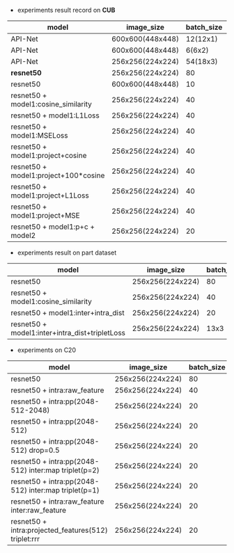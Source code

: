 
- experiments result record on **CUB**

| model                                | image_size       | batch_size | accuracy  | epoch | dataset | date | id     |
| ------------------------------------ | ---------------- | ---------- | --------- | ----- | ------- | ---- | ------ |
| API-Net                              | 600x600(448x448) | 12(12x1)   | 68.36%    | -     | full    | 3.17 |        |
| API-Net                              | 600x600(448x448) | 6(6x2)     | 84.1%     | 204   | full    | 3.17 |        |
| API-Net                              | 256x256(224x224) | 54(18x3)   | 78.65%    | 224   | full    | 3.19 |        |
| **resnet50**                         | 256x256(224x224) | 80         | **77.5%** | 50    | full    | 3.19 | 4698b0 |
| resnet50                             | 600x600(448x448) | 10         | ==83.4%== | 50    | full    | 3.18 |        |
| resnet50 + model1:cosine_similarity  | 256x256(224x224) | 40         | 80.1%     | 90    | full    | 3.21 |        |
| resnet50 + model1:L1Loss             | 256x256(224x224) | 40         | 79.1%     | 100   | full    | 3.22 |        |
| resnet50 + model1:MSELoss            | 256x256(224x224) | 40         | 78.7%     | 90    | full    | 3.22 |        |
| resnet50 + model1:project+cosine     | 256x256(224x224) | 40         | 80.0%     | 90    | full    | 3.22 |        |
| resnet50 + model1:project+100*cosine | 256x256(224x224) | 40         | 81.0%     | 200   | full    | 3.23 |        |
| resnet50 + model1:project+L1Loss     | 256x256(224x224) | 40         | 79.5%     | 50    | full    | 3.22 |        |
| resnet50 + model1:project+MSE        | 256x256(224x224) | 40         | --        | --    | full    | 3.22 |        |
| resnet50 + model1:p+c + model2       | 256x256(224x224) | 20         | 77.7%     | 500   | full    | 3.24 |        |

- experiments result on part dataset

| model                                          | image_size       | batch_size | accuracy | epoch | dataset | date | id  |
| ---------------------------------------------- | ---------------- | ---------- | -------- | ----- | ------- | ---- | --- |
| resnet50                                       | 256x256(224x224) | 80         | 88.8%    | 50    | part    | 3.19 |     |
| resnet50 + model1:cosine_similarity            | 256x256(224x224) | 40         | 90%      | 30    | part    | 3.21 |     |
| resnet50 + model1:inter+intra_dist             | 256x256(224x224) | 20         | 90.2%    | 100   | part    | 3.29 |     |
| resnet50 + model1:inter+intra_dist+tripletLoss | 256x256(224x224) | 13x3       | 91.6%    | 50    | part    | 3.30 |     |

- experiments on C20

| model                                                | image_size       | batch_size | accuracy  | epoch | dataset | date | id  |
| ---------------------------------------------------- | ---------------- | ---------- | --------- | ----- | ------- | ---- | --- |
| resnet50                                             | 256x256(224x224) | 80         | 91.5%     | 40    | C20     | 3.31 |     |
| resnet50 + intra:raw_feature                         | 256x256(224x224) | 40         | 90.7%     | 40    | C20     | 3.31 |     |
| resnet50 + intra:pp(2048-512-2048)                   | 256x256(224x224) | 20         | 92.4%     | 40    | C20     | 3.31 |     |
| resnet50 + intra:pp(2048-512)                        | 256x256(224x224) | 20         | 92.4%     | 40    | C20     | 3.31 |     |
| resnet50 + intra:pp(2048-512) drop=0.5               | 256x256(224x224) | 20         | 91.8%     | 40    | C20     | 3.31 |     |
| resnet50 + intra:pp(2048-512) inter:map triplet(p=2) | 256x256(224x224) | 20         | **93.2%** | 40    | C20     | 3.31 |     |
| resnet50 + intra:pp(2048-512) inter:map triplet(p=1) | 256x256(224x224) | 20         | 92.0%     | 40    | C20     | 3.31 |     |
| resnet50 + intra:raw_feature inter:raw_feature       | 256x256(224x224) | 20         | 83.3%     | 60    | C20     | 3.31 |     |
| resnet50 + intra:projected_features(512) triplet:rrr | 256x256(224x224) | 20         | 85.0%     | 60    | C20     | 3.31 |     |
